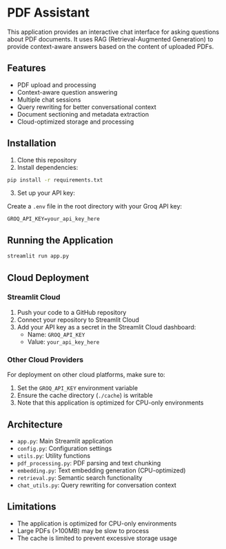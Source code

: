 # PDF Assistant

This application provides an interactive chat interface for asking questions about PDF documents. It uses RAG (Retrieval-Augmented Generation) to provide context-aware answers based on the content of uploaded PDFs.

## Features

- PDF upload and processing
- Context-aware question answering
- Multiple chat sessions
- Query rewriting for better conversational context
- Document sectioning and metadata extraction
- Cloud-optimized storage and processing

## Installation

1. Clone this repository
2. Install dependencies:

```bash
pip install -r requirements.txt
```

3. Set up your API key:

Create a `.env` file in the root directory with your Groq API key:

```
GROQ_API_KEY=your_api_key_here
```

## Running the Application

```bash
streamlit run app.py
```

## Cloud Deployment

### Streamlit Cloud

1. Push your code to a GitHub repository
2. Connect your repository to Streamlit Cloud
3. Add your API key as a secret in the Streamlit Cloud dashboard:
   - Name: `GROQ_API_KEY`
   - Value: `your_api_key_here`

### Other Cloud Providers

For deployment on other cloud platforms, make sure to:
1. Set the `GROQ_API_KEY` environment variable
2. Ensure the cache directory (`./cache`) is writable
3. Note that this application is optimized for CPU-only environments

## Architecture

- `app.py`: Main Streamlit application
- `config.py`: Configuration settings
- `utils.py`: Utility functions
- `pdf_processing.py`: PDF parsing and text chunking
- `embedding.py`: Text embedding generation (CPU-optimized)
- `retrieval.py`: Semantic search functionality
- `chat_utils.py`: Query rewriting for conversation context

## Limitations

- The application is optimized for CPU-only environments
- Large PDFs (>100MB) may be slow to process
- The cache is limited to prevent excessive storage usage
